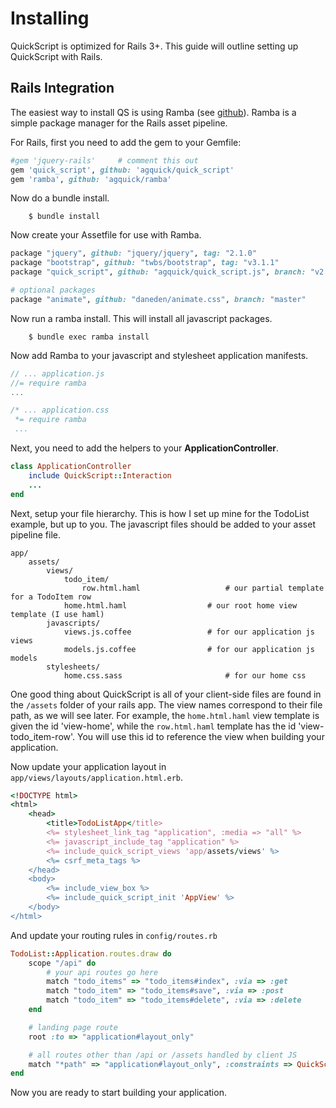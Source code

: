# Installing

QuickScript is optimized for Rails 3+. This guide will outline setting up QuickScript with Rails.

## Rails Integration

The easiest way to install QS is using Ramba (see [github](http://github.com/agquick/ramba)). Ramba is a simple package manager for the Rails asset pipeline. 
	
For Rails, first you need to add the gem to your Gemfile:

```ruby
#gem 'jquery-rails'		# comment this out
gem 'quick_script', github: 'agquick/quick_script'
gem 'ramba', github: 'agquick/ramba'
```

Now do a bundle install.

```
	$ bundle install
```

Now create your Assetfile for use with Ramba.

```ruby
package "jquery", github: "jquery/jquery", tag: "2.1.0"
package "bootstrap", github: "twbs/bootstrap", tag: "v3.1.1"
package "quick_script", github: "agquick/quick_script.js", branch: "v2.0.1"

# optional packages
package "animate", github: "daneden/animate.css", branch: "master"
```

Now run a ramba install. This will install all javascript packages.

```
	$ bundle exec ramba install
```

Now add Ramba to your javascript and stylesheet application manifests.

```javascript
// ... application.js
//= require ramba
...

/* ... application.css
 *= require ramba
 ...
```

Next, you need to add the helpers to your <b>ApplicationController</b>.

```ruby
class ApplicationController
	include QuickScript::Interaction
	...
end
```

Next, setup your file hierarchy. This is how I set up mine for the TodoList example, but up to you. The javascript files should be added to your asset pipeline file.

```
app/
	assets/
		views/
			todo_item/
				row.html.haml					# our partial template for a TodoItem row
			home.html.haml					# our root home view template (I use haml)
		javascripts/
			views.js.coffee					# for our application js views
			models.js.coffee				# for our application js models
		stylesheets/
			home.css.sass						# for our home css
```

One good thing about QuickScript is all of your client-side files are found in the `/assets` folder of your rails app. The view names correspond to their file path, as we will see later. For example, the `home.html.haml` view template is given the id 'view-home', while the `row.html.haml` template has the id 'view-todo_item-row'. You will use this id to reference the view when building your application.

Now update your application layout in `app/views/layouts/application.html.erb`.

```ruby
<!DOCTYPE html>
<html>
	<head>
		<title>TodoListApp</title>
		<%= stylesheet_link_tag "application", :media => "all" %>
		<%= javascript_include_tag "application" %>
		<%= include_quick_script_views 'app/assets/views' %>
		<%= csrf_meta_tags %>
	</head>
	<body>
		<%= include_view_box %>
		<%= include_quick_script_init 'AppView' %>
	</body>
</html>
```
	
And update your routing rules in `config/routes.rb`

```ruby
TodoList::Application.routes.draw do
	scope "/api" do
		# your api routes go here
		match "todo_items" => "todo_items#index", :via => :get
		match "todo_item" => "todo_items#save", :via => :post
		match "todo_item" => "todo_items#delete", :via => :delete
	end

	# landing page route
	root :to => "application#layout_only"

	# all routes other than /api or /assets handled by client JS
	match "*path" => "application#layout_only", :constraints => QuickScript::DEFAULT_ROUTING_RULE
end
```

Now you are ready to start building your application.
